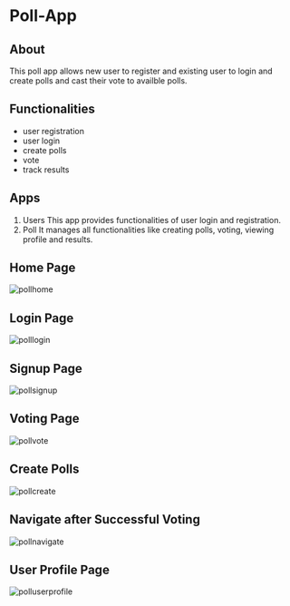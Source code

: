 # Poll-App
## About
This poll app allows new user to register and existing user to login and create polls and cast their vote to availble polls.

## Functionalities
- user registration
- user login
- create polls
- vote 
- track results

## Apps
1. Users
This app provides functionalities of user login and registration.
2. Poll
It manages all functionalities like creating polls, voting, viewing profile and results.

## Home Page
![pollhome](https://user-images.githubusercontent.com/98599230/187031449-655f246c-341f-4e83-ba62-275bcd040909.png)

## Login Page
![polllogin](https://user-images.githubusercontent.com/98599230/187031530-a3eb5cb1-61a9-4002-8541-ec0c04e34c79.png)

## Signup Page
![pollsignup](https://user-images.githubusercontent.com/98599230/187031718-a0d78720-6589-41fb-8feb-70f6bee7d2fa.png)

## Voting Page
![pollvote](https://user-images.githubusercontent.com/98599230/187031751-382abd71-f3b7-4b40-b2b6-e945427eb4ac.png)

## Create Polls
![pollcreate](https://user-images.githubusercontent.com/98599230/187031804-d8726b9c-4b0e-437e-93a3-7f0959139d2b.png)

## Navigate after Successful Voting
![pollnavigate](https://user-images.githubusercontent.com/98599230/187031896-9f98f78c-da3c-405e-bf1f-1b03368534f2.png)

## User Profile Page
![polluserprofile](https://user-images.githubusercontent.com/98599230/187031947-2994bb52-93ee-4736-86ba-fa276288d8f7.png)
